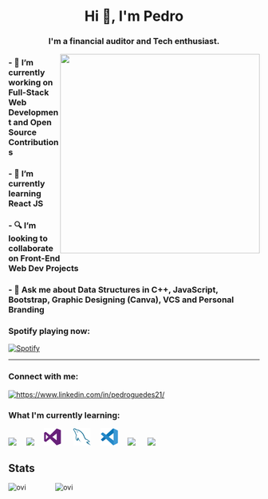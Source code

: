 <h1 align="center">Hi 👋, I'm Pedro</h1>
<h3 align="center">I'm a financial auditor and Tech enthusiast.</h3>
<img align="right" width="400" height="400" src="https://github.com/JayantGoel001/JayantGoel001/blob/master/GIF/image.gif">
<h3 align="left">- 🔭 I’m currently working on <strong>Full-Stack Web Development</strong> and <strong>Open Source Contributions</strong>
<h3 align="left">  - 🌱 I’m currently learning <strong>React JS</strong>
<h3 align="left">- 🔍 I’m looking to collaborate on <strong>Front-End Web Dev Projects</strong>
<h3 align="left">- 💬 Ask me about <strong>Data Structures in C++, JavaScript, Bootstrap, Graphic Designing (Canva), VCS and Personal Branding</strong>
  
<h3 align="left">Spotify playing now:</h3>
</p>
  
[![Spotify](https://spotify2-olive.vercel.app/api/spotify)](https://open.spotify.com/user/11168847722)
  





---
<!---
PedroSantos24/PedroSantos24 is a ✨ special ✨ repository because its `README.md` (this file) appears on your GitHub profile.
You can click the Preview link to take a look at your changes.
--->
<h3 align="left">Connect with me:</h3>
<p align="left">
<a href="https://www.linkedin.com/in/pedroguedes21/" target="blank"><img align="center" src="https://raw.githubusercontent.com/rahuldkjain/github-profile-readme-generator/master/src/images/icons/Social/linked-in-alt.svg" alt="https://www.linkedin.com/in/pedroguedes21/" height="30" width="40" /></a>
</p>

### What I'm currently learning:

<img src="https://cdn.jsdelivr.net/gh/devicons/devicon@latest/icons/c/c-original.svg" width="35px">&nbsp;&nbsp;&nbsp;&nbsp;
<img src="https://cdn.jsdelivr.net/gh/devicons/devicon@latest/icons/python/python-original.svg" width="35px">&nbsp;&nbsp;&nbsp;&nbsp;
<img src="https://raw.githubusercontent.com/devicons/devicon/9f4f5cdb393299a81125eb5127929ea7bfe42889/icons/visualstudio/visualstudio-plain.svg" width="35px">&nbsp;&nbsp;&nbsp;&nbsp;&nbsp;
<img src="https://raw.githubusercontent.com/devicons/devicon/9f4f5cdb393299a81125eb5127929ea7bfe42889/icons/mysql/mysql-plain.svg" width="35px">&nbsp;&nbsp;&nbsp;&nbsp;
<img src="https://raw.githubusercontent.com/devicons/devicon/9f4f5cdb393299a81125eb5127929ea7bfe42889/icons/vscode/vscode-original.svg" width="35px">&nbsp;&nbsp;&nbsp;&nbsp;
<img src="https://raw.githubusercontent.com/marclelijveld/Power-BI-Icons/main/PNG/PowerBI.png" width="30px">&nbsp;&nbsp;&nbsp;&nbsp;&nbsp;
<img src="https://img.apksum.com/28/com.Tableau.TableauApp/20.422.3629/icon.png" width="40px">&nbsp;&nbsp;&nbsp;&nbsp;&nbsp;

## Stats
<p><img align="left" src="https://github-readme-stats.vercel.app/api/top-langs?username=pedrosantos24&show_icons=true&locale=en&layout=compact&theme=chartreuse-dark" alt="ovi" /></p>
<p>&nbsp;<img align="right" src="https://github-readme-stats.vercel.app/api?username=pedrosantos24&show_icons=true&locale=en&theme=chartreuse-dark" alt="ovi" width="410" /></p>
<br><br><br><br><br>

